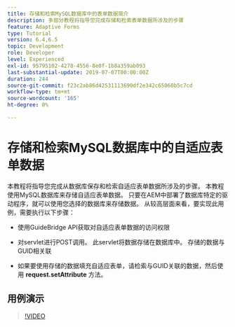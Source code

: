 ```yaml
---
title: 存储和检索MySQL数据库中的表单数据简介
description: 多部分教程将指导您完成存储和检索表单数据所涉及的步骤
feature: Adaptive Forms
type: Tutorial
version: 6.4,6.5
topic: Development
role: Developer
level: Experienced
exl-id: 95795102-4278-4556-8e0f-1b8a359ab093
last-substantial-update: 2019-07-07T00:00:00Z
duration: 244
source-git-commit: f23c2ab86d42531113690df2e342c65060b5c7cd
workflow-type: tm+mt
source-wordcount: '165'
ht-degree: 0%

---
```


# 存储和检索MySQL数据库中的自适应表单数据

本教程将指导您完成从数据库保存和检索自适应表单数据所涉及的步骤。 本教程使用MySQL数据库来存储自适应表单数据。 只要在AEM中部署了数据库特定的驱动程序，就可以使用您选择的数据库来存储数据。 从较高层面来看，要实现此用例，需要执行以下步骤：

* 使用GuideBridge API获取对自适应表单数据的访问权限

* 对servlet进行POST调用。 此servlet将数据存储在数据库中。 存储的数据与GUID相关联

* 如果要使用存储的数据填充自适应表单，请检索与GUID关联的数据，然后使用 **request.setAttribute** 方法。

## 用例演示

>[!VIDEO](https://video.tv.adobe.com/v/27829?quality=12&learn=on)


